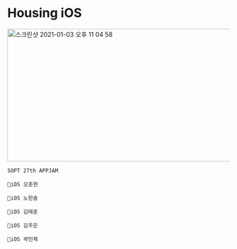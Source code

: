 # Housing iOS

<img width="600" height="300" alt="스크린샷 2021-01-03 오후 11 04 58" src="https://user-images.githubusercontent.com/72001692/103480681-f1edb080-4e18-11eb-8b65-3cc8350b0165.png">


```
SOPT 27th APPJAM

🍎iOS 오준현

🍎iOS 노한솔

🍎iOS 김태훈

🍎iOS 김주은

🍎iOS 곽민제
```


